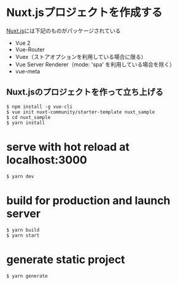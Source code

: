 # Nuxt.jsプロジェクトを作成する
[Nuxt.js](https://ja.nuxtjs.org/guide/)には下記のものがパッケージされている
 * Vue 2
 * Vue-Router
 * Vuex（ストアオプションを利用している場合に限る）
 * Vue Server Renderer（mode: 'spa' を利用している場合を除く）
 * vue-meta

## Nuxt.jsのプロジェクトを作って立ち上げる
```
$ npm install -g vue-cli 
$ vue init nuxt-community/starter-template nuxt_sample
$ cd nuxt_sample
$ yarn install
```

# serve with hot reload at localhost:3000
```
$ yarn dev
```

# build for production and launch server
```
$ yarn build
$ yarn start
```

# generate static project
```
$ yarn generate
```

